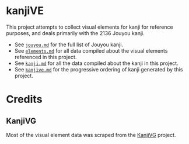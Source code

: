 # kanjiVE
This project attempts to collect visual elements for kanji for reference purposes, and deals primarily with the 2136 Jouyou kanji.

* See [`jouyou.md`](jouyou.md) for the full list of Jouyou kanji.
* See [`elements.md`](elements.md) for all data compiled about the visual elements referenced in this project.
* See [`kanji.md`](kanji.md) for all the data compiled about the kanji in this project.
* See [`kanjive.md`](kanjive.md) for the progressive ordering of kanji generated by this project.

# Credits
## KanjiVG
Most of the visual element data was scraped from the [KanjiVG](http://github.com/KanjiVG/kanjivg) project.